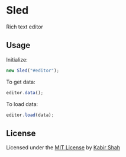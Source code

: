 # Sled

Rich text editor

## Usage

Initialize:

```js
new Sled("#editor");
```

To get data:

```js
editor.data();
```

To load data:

```js
editor.load(data);
```


## License

Licensed under the [MIT License](https://kingpixil.github.io/license) by [Kabir Shah](https://kabir.ml)
